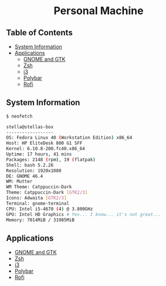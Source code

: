 <h1 align="center">Personal Machine</h1>

## Table of Contents

- [System Information](#system-information)
- [Applications](#applications)
  - [GNOME and GTK](./applications/gnome/README.md)
  - [Zsh](./applications/zsh/README.md)
  - [i3](./applications/i3/README.md)
  - [Polybar](./applications/polybar/README.md)
  - [Rofi](./applications/rofi/README.md)

## System Information

```sh
$ neofetch

stella@stellas-box 
------------------ 
OS: Fedora Linux 40 (Workstation Edition) x86_64 
Host: HP EliteDesk 800 G1 SFF 
Kernel: 6.10.8-200.fc40.x86_64 
Uptime: 17 hours, 41 mins 
Packages: 2148 (rpm), 19 (flatpak) 
Shell: bash 5.2.26 
Resolution: 1920x1080 
DE: GNOME 46.4 
WM: Mutter 
WM Theme: Catppuccin-Dark 
Theme: Catppuccin-Dark [GTK2/3] 
Icons: Adwaita [GTK2/3] 
Terminal: gnome-terminal 
CPU: Intel i5-4670 (4) @ 3.800GHz 
GPU: Intel HD Graphics # Yes... I know... it's not great...
Memory: 7014MiB / 31985MiB
```

## Applications

- [GNOME and GTK](./applications/gnome/README.md)
- [Zsh](./applications/zsh/README.md)
- [i3](./applications/i3/README.md)
- [Polybar](./applications/polybar/README.md)
- [Rofi](./applications/rofi/README.md)
